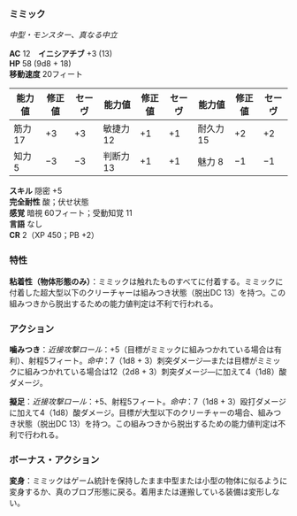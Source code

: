 ### ミミック
*中型・モンスター、真なる中立*

**AC** 12　**イニシアチブ** +3 (13)  
**HP** 58 (9d8 + 18)  
**移動速度** 20フィート

| 能力値 | 修正値 | セーヴ | 能力値 | 修正値 | セーヴ | 能力値 | 修正値 | セーヴ |
|--------|--------|--------|--------|--------|--------|--------|--------|--------|
| 筋力 17 | +3 | +3 | 敏捷力 12 | +1 | +1 | 耐久力 15 | +2 | +2 |
| 知力 5 | −3 | −3 | 判断力 13 | +1 | +1 | 魅力 8 | −1 | −1 |

**スキル** 隠密 +5  
**完全耐性** 酸；伏せ状態  
**感覚** 暗視 60フィート；受動知覚 11  
**言語** なし  
**CR** 2（XP 450；PB +2）

### 特性

**粘着性（物体形態のみ）**：ミミックは触れたものすべてに付着する。ミミックに付着した超大型以下のクリーチャーは組みつき状態（脱出DC 13）を持つ。この組みつきから脱出するための能力値判定は不利で行われる。

### アクション

**噛みつき**：*近接攻撃ロール*：+5（目標がミミックに組みつかれている場合は有利）、射程5フィート。*命中*：7（1d8 + 3）刺突ダメージ―または目標がミミックに組みつかれている場合は12（2d8 + 3）刺突ダメージ―に加えて4（1d8）酸ダメージ。

**擬足**：*近接攻撃ロール*：+5、射程5フィート。*命中*：7（1d8 + 3）殴打ダメージに加えて4（1d8）酸ダメージ。目標が大型以下のクリーチャーの場合、組みつき状態（脱出DC 13）を持つ。この組みつきから脱出するための能力値判定は不利で行われる。

### ボーナス・アクション

**変身**：ミミックはゲーム統計を保持したまま中型または小型の物体に似るように変身するか、真のブロブ形態に戻る。着用または運搬している装備は変形しない。